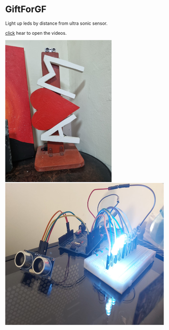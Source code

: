 # GiftForGF
Light up leds by distance from ultra sonic sensor.

[click](https://github.com/asafzenou/GiftForGF/tree/main/Media/Videos) hear to open the videos.

<img src="https://github.com/asafzenou/GiftForGF/blob/main/final result.jpg" height="450">
<img src="https://github.com/asafzenou/GiftForGF/blob/main/Media/Images/BearBonesOfTheProject.jpg" height="450">
